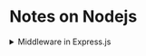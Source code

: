 # Notes on Nodejs

<details>
<summary>Middleware in Express.js</summary> 

refers to a function that processes a request in a series of steps before it reaches the final endpoint. It is an important concept in Express.js as it allows developers to add additional functionality to an API, such as authentication, authorization, and data validation.

In Express.js, middleware is defined using the app.use() method, which takes a function as an argument and executes it for each incoming request. This function can modify the request and response objects, execute additional functions, and return the response to the client.

Examples of common middleware functions in Express.js include:

- Body Parser: This middleware parses the request body and makes it available in the req.body object.

- Error Handling: This middleware is used to catch and handle any errors that occur during the processing of a request.

- Logging: This middleware logs each incoming request and its details, such as the method, URI, and response time.

- Session Management: This middleware is used to manage user sessions and store user data on the server.

- Authentication: This middleware is used to validate a user's credentials and grant or deny access to certain resources.

- Authorization: This middleware is used to check if a user is authorized to access a specific resource or perform a specific action.

Middleware functions can be stacked and executed in a specific order, allowing developers to build complex APIs with multiple layers of functionality.

In conclusion, middleware is an essential component of Express.js, allowing developers to add additional functionality and control to their APIs. By using middleware, developers can write modular, maintainable, and scalable APIs.
</details>
